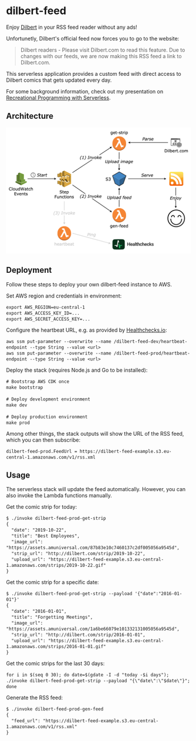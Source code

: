 # dilbert-feed

Enjoy [Dilbert](http://dilbert.com/) in your RSS feed reader without any ads!

Unfortunetly, Dilbert's official feed now forces you to go to the website:

> Dilbert readers - Please visit Dilbert.com to read this feature. Due to changes with our feeds, we are now making this RSS feed a link to Dilbert.com.

This serverless application provides a custom feed with direct access to Dilbert comics that gets updated every day.

For some background information, check out my presentation on [Recreational Programming with Serverless](https://speakerdeck.com/mlafeldt/recreational-programming-with-serverless).

## Architecture

![](architecture.png)

## Deployment

Follow these steps to deploy your own dilbert-feed instance to AWS.

Set AWS region and credentials in environment:

```console
export AWS_REGION=eu-central-1
export AWS_ACCESS_KEY_ID=...
export AWS_SECRET_ACCESS_KEY=...
```

Configure the heartbeat URL, e.g. as provided by [Healthchecks.io](https://healthchecks.io/):

```console
aws ssm put-parameter --overwrite --name /dilbert-feed-dev/heartbeat-endpoint --type String --value <url>
aws ssm put-parameter --overwrite --name /dilbert-feed-prod/heartbeat-endpoint --type String --value <url>
```

Deploy the stack (requires Node.js and Go to be installed):

```console
# Bootstrap AWS CDK once
make bootstrap

# Deploy development environment
make dev

# Deploy production environment
make prod
```

Among other things, the stack outputs will show the URL of the RSS feed, which you can then subscribe:

```console
dilbert-feed-prod.FeedUrl = https://dilbert-feed-example.s3.eu-central-1.amazonaws.com/v1/rss.xml
```

## Usage

The serverless stack will update the feed automatically. However, you can also invoke the Lambda functions manually.

Get the comic strip for today:

```console
$ ./invoke dilbert-feed-prod-get-strip
{
  "date": "2019-10-22",
  "title": "Best Employees",
  "image_url": "https://assets.amuniversal.com/87b83e10c7460137c2df005056a9545d",
  "strip_url": "http://dilbert.com/strip/2019-10-22",
  "upload_url": "https://dilbert-feed-example.s3.eu-central-1.amazonaws.com/strips/2019-10-22.gif"
}
```

Get the comic strip for a specific date:

```console
$ ./invoke dilbert-feed-prod-get-strip --payload '{"date":"2016-01-01"}'
{
  "date": "2016-01-01",
  "title": "Forgetting Meetings",
  "image_url": "https://assets.amuniversal.com/1a6be66079e101332131005056a9545d",
  "strip_url": "http://dilbert.com/strip/2016-01-01",
  "upload_url": "https://dilbert-feed-example.s3.eu-central-1.amazonaws.com/strips/2016-01-01.gif"
}
```

Get the comic strips for the last 30 days:

```console
for i in $(seq 0 30); do date=$(gdate -I -d "today -$i days"); ./invoke dilbert-feed-prod-get-strip --payload "{\"date\":\"$date\"}"; done
```

Generate the RSS feed:

```console
$ ./invoke dilbert-feed-prod-gen-feed
{
  "feed_url": "https://dilbert-feed-example.s3.eu-central-1.amazonaws.com/v1/rss.xml"
}
```

